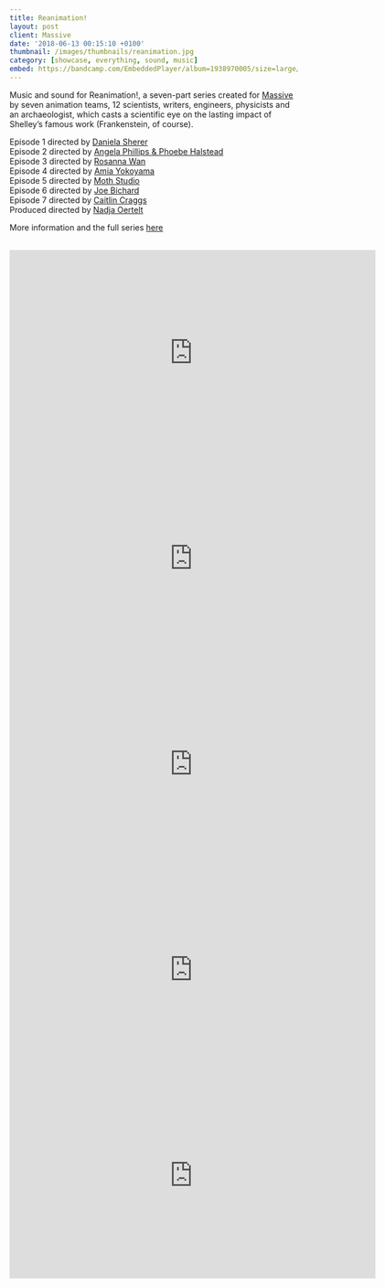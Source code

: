 ```yaml
---
title: Reanimation!
layout: post
client: Massive
date: '2018-06-13 00:15:10 +0100'
thumbnail: /images/thumbnails/reanimation.jpg
category: [showcase, everything, sound, music]
embed: https://bandcamp.com/EmbeddedPlayer/album=1938970005/size=large/bgcol=ffffff/linkcol=000000/artwork=small/transparent=true/
---
```


Music and sound for Reanimation!, a seven-part series created for  [Massive](http://massivesci.com/) by seven animation teams, 12 scientists, writers, engineers, physicists and an archaeologist, which casts a scientific eye on the lasting impact of Shelley’s famous work (Frankenstein, of course).

Episode 1 directed by [Daniela Sherer](http://www.danielasherer.com/)   
Episode 2 directed by [Angela Phillips & Phoebe Halstead ](http://wearearc.co.uk/)   
Episode 3 directed by [Rosanna Wan](http://www.rosanna-wan.com/)   
Episode 4 directed by [Amia Yokoyama](http://www.amiayokoyama.com/)   
Episode 5 directed by [Moth Studio](http://www.moth.studio/)   
Episode 6 directed by [Joe Bichard](http://www.joebichard.com/)   
Episode 7 directed by [Caitlin Craggs](http://caitlincraggs.com/)   
Produced directed by [Nadja Oertelt](http://www.nadjaoertelt.com/)

More information and the full series [here](http://massivesci.com/articles/reanimated-collection-frankenstein-science-videos/)

<br>
<iframe src="https://player.vimeo.com/video/263012350?byline=0&portrait=0" width="640" height="360" frameborder="0" webkitallowfullscreen mozallowfullscreen allowfullscreen></iframe>

<iframe src="https://player.vimeo.com/video/262998843?byline=0&portrait=0" width="640" height="360" frameborder="0" webkitallowfullscreen mozallowfullscreen allowfullscreen></iframe>

<iframe src="https://player.vimeo.com/video/263015802?byline=0&portrait=0" width="640" height="360" frameborder="0" webkitallowfullscreen mozallowfullscreen allowfullscreen></iframe>

<iframe src="https://player.vimeo.com/video/263012440?byline=0&portrait=0" width="640" height="360" frameborder="0" webkitallowfullscreen mozallowfullscreen allowfullscreen></iframe>

<iframe src="https://player.vimeo.com/video/262998237?byline=0&portrait=0" width="640" height="360" frameborder="0" webkitallowfullscreen mozallowfullscreen allowfullscreen></iframe>
